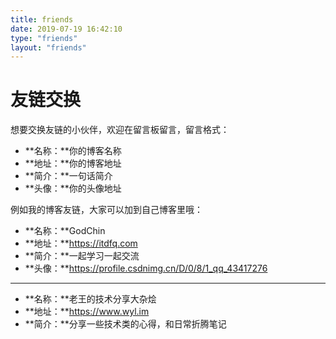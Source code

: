 ```yaml
---
title: friends
date: 2019-07-19 16:42:10
type: "friends"
layout: "friends"
---
```


# 友链交换
想要交换友链的小伙伴，欢迎在留言板留言，留言格式：
* **名称：**你的博客名称
* **地址：**你的博客地址
* **简介：**一句话简介
* **头像：**你的头像地址

例如我的博客友链，大家可以加到自己博客里哦：
* **名称：**GodChin
* **地址：**https://itdfq.com
* **简介：**一起学习一起交流
* **头像：**https://profile.csdnimg.cn/D/0/8/1_qq_43417276
---
* **名称：**老王的技术分享大杂烩
* **地址：**https://www.wyl.im
* **简介：**分享一些技术类的心得，和日常折腾笔记
